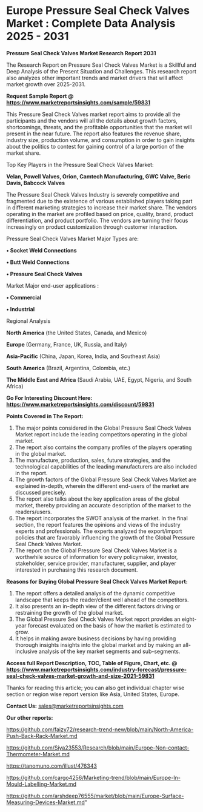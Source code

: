 # Europe Pressure Seal Check Valves Market : Complete Data Analysis 2025 - 2031

<strong>Pressure Seal Check Valves Market Research Report 2031</strong>

The Research Report on Pressure Seal Check Valves Market is a Skillful and Deep Analysis of the Present Situation and Challenges. This research report also analyzes other important trends and market drivers that will affect market growth over 2025-2031.

<strong>Request Sample Report @ <a href=https://www.marketreportsinsights.com/sample/59831>https://www.marketreportsinsights.com/sample/59831</a></strong>

This Pressure Seal Check Valves market report aims to provide all the participants and the vendors will all the details about growth factors, shortcomings, threats, and the profitable opportunities that the market will present in the near future. The report also features the revenue share, industry size, production volume, and consumption in order to gain insights about the politics to contest for gaining control of a large portion of the market share.

Top Key Players in the Pressure Seal Check Valves Market:

<strong>Velan, Powell Valves, Orion, Camtech Manufacturing, GWC Valve, Beric Davis, Babcock Valves</strong>

The Pressure Seal Check Valves Industry is severely competitive and fragmented due to the existence of various established players taking part in different marketing strategies to increase their market share. The vendors operating in the market are profiled based on price, quality, brand, product differentiation, and product portfolio. The vendors are turning their focus increasingly on product customization through customer interaction.

Pressure Seal Check Valves Market Major Types are:

<strong>• Socket Weld Connections

• Butt Weld Connections

• Pressure Seal Check Valves</strong>

Market Major end-user applications :

<strong>• Commercial

• Industrial</strong>

Regional Analysis

</u><strong><b>North America</b></strong> (the United States, Canada, and Mexico)

<strong><b>Europe </b></strong>(Germany, France, UK, Russia, and Italy)

<strong><b>Asia-Pacific</b></strong> (China, Japan, Korea, India, and Southeast Asia)

<strong><b>South America</b></strong> (Brazil, Argentina, Colombia, etc.)

<strong><b>The Middle East and Africa</b></strong> (Saudi Arabia, UAE, Egypt, Nigeria, and South Africa)

<strong>Go For Interesting Discount Here: <a href=https://www.marketreportsinsights.com/discount/59831>https://www.marketreportsinsights.com/discount/59831</a></strong>

<strong>Points Covered in The Report:</strong>
<ol>
  <li>The major points considered in the Global Pressure Seal Check Valves Market report include the leading competitors operating in the global market.</li>
  <li>The report also contains the company profiles of the players operating in the global market.</li>
  <li>The manufacture, production, sales, future strategies, and the technological capabilities of the leading manufacturers are also included in the report.</li>
  <li>The growth factors of the Global Pressure Seal Check Valves Market are explained in-depth, wherein the different end-users of the market are discussed precisely.</li>
  <li>The report also talks about the key application areas of the global market, thereby providing an accurate description of the market to the readers/users.</li>
  <li>The report incorporates the SWOT analysis of the market. In the final section, the report features the opinions and views of the industry experts and professionals. The experts analyzed the export/import policies that are favorably influencing the growth of the Global Pressure Seal Check Valves Market.</li>
  <li>The report on the Global Pressure Seal Check Valves Market is a worthwhile source of information for every policymaker, investor, stakeholder, service provider, manufacturer, supplier, and player interested in purchasing this research document.</li>
</ol>
<strong>Reasons for Buying Global Pressure Seal Check Valves Market Report:</strong>

<ol>
  <li>The report offers a detailed analysis of the dynamic competitive landscape that keeps the reader/client well ahead of the competitors.</li>
  <li>It also presents an in-depth view of the different factors driving or restraining the growth of the global market.</li>
  <li>The Global Pressure Seal Check Valves Market report provides an eight-year forecast evaluated on the basis of how the market is estimated to grow.</li>
  <li>It helps in making aware business decisions by having providing thorough insights insights into the global market and by making an all-inclusive analysis of the key market segments and sub-segments.</li>
</ol>
<strong>Access full Report Description, TOC, Table of Figure, Chart, etc. @ <a href=https://www.marketreportsinsights.com/industry-forecast/pressure-seal-check-valves-market-growth-and-size-2021-59831>https://www.marketreportsinsights.com/industry-forecast/pressure-seal-check-valves-market-growth-and-size-2021-59831</a></strong>


Thanks for reading this article; you can also get individual chapter wise section or region wise report version like Asia, United States, Europe.

<strong>Contact Us:</strong>
sales@marketreportsinsights.com

<strong>Our other reports:</strong>

<a href=https://github.com/faizy72/research-trend-new/blob/main/North-America-Push-Back-Rack-Market.md>https://github.com/faizy72/research-trend-new/blob/main/North-America-Push-Back-Rack-Market.md</a>

<a href=https://github.com/Siya23553/Research/blob/main/Europe-Non-contact-Thermometer-Market.md>https://github.com/Siya23553/Research/blob/main/Europe-Non-contact-Thermometer-Market.md</a>

<a href=https://tanomuno.com/illust/476343>https://tanomuno.com/illust/476343</a>

<a href=https://github.com/cargo4256/Marketing-trend/blob/main/Europe-In-Mould-Labelling-Market.md>https://github.com/cargo4256/Marketing-trend/blob/main/Europe-In-Mould-Labelling-Market.md</a>

<a href=https://github.com/arshdeep76555/market/blob/main/Europe-Surface-Measuring-Devices-Market.md>https://github.com/arshdeep76555/market/blob/main/Europe-Surface-Measuring-Devices-Market.md</a>"
